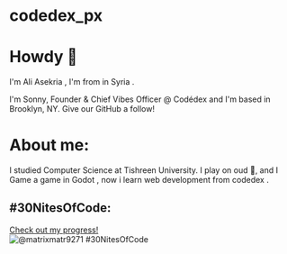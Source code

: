 # codedex_px
# Howdy 👋
I'm Ali Asekria , I'm from in Syria .

I'm Sonny, Founder & Chief Vibes Officer @ Codédex and I'm based in Brooklyn, NY. Give our GitHub a follow!

# About me:
I studied Computer Science at Tishreen University. 
I play on oud :guitar:, and I Game a game in Godot ,
now i learn web development from codedex .

## #30NitesOfCode:
  [Check out my progress!](https://www.codedex.io/@matrixmatr9271/30-nites-of-code)  
  ![@matrixmatr9271 #30NitesOfCode](https://www.codedex.io/api/petStatus?user=matrixmatr9271)
